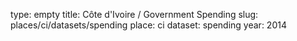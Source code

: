 type: empty
title: Côte d'Ivoire / Government Spending
slug: places/ci/datasets/spending
place: ci
dataset: spending
year: 2014
